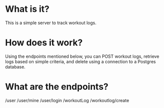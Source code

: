 # What is it?
This is a simple server to track workout logs.

# How does it work?
Using the endpoints mentioned below, you can POST workout logs, retrieve logs based on simple criteria, and delete using a connection to a Postgres database.

# What are the endpoints?
/user
/user/mine
/user/login
/workoutLog
/workoutlog/create
